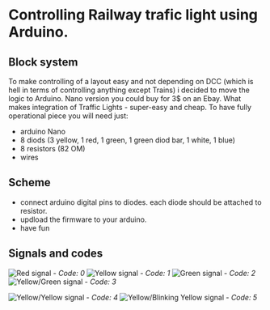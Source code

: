 # Controlling Railway trafic light using Arduino.
## Block system
To make controlling of a layout easy and not depending on DCC (which is hell in terms of controlling anything except Trains) i decided to move the logic to Arduino.
Nano version you could buy for 3$ on an Ebay. What makes integration of Traffic Lights - super-easy and cheap.
To have fully operational piece you will need just:
* arduino Nano
* 8 diods (3 yellow, 1 red, 1 green, 1 green diod bar, 1 white, 1 blue)
* 8 resistors (82 OM)
* wires

## Scheme
* connect arduino digital pins to diodes. each diode should be attached to resistor.
* updload the firmware to your arduino.
* have fun

## Signals and codes
![Red signal](https://github.com/xcomanche/RailwayModels.Arduino.TrafficLights/blob/master/images/red.png) - *Code: 0*
![Yellow signal](https://github.com/xcomanche/RailwayModels.Arduino.TrafficLights/blob/master/images/yellow.gif) - *Code: 1*
![Green signal](https://github.com/xcomanche/RailwayModels.Arduino.TrafficLights/blob/master/images/green.gif) - *Code: 2*
![Yellow/Green signal](https://github.com/xcomanche/RailwayModels.Arduino.TrafficLights/blob/master/images/yellow_green.png) - *Code: 3*

![Yellow/Yellow signal](https://github.com/xcomanche/RailwayModels.Arduino.TrafficLights/blob/master/images/both_yellow.gif) - *Code: 4*
![Yellow/Blinking Yellow signal](https://github.com/xcomanche/RailwayModels.Arduino.TrafficLights/blob/master/images/both_yellow_blinking.gif) - *Code: 5*
